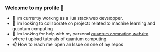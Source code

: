 ### Welcome to my profile 👋

- 🔭 I’m currently working as a Full stack web developper.
- 👯 I’m looking to collaborate on projects related to machine learning and quantum computing.
- 🤔 I’m looking for help with my personal [quantum computing website](https://mentesniker.github.io/Quantum-computer-science-tutorials/) where i upload tutorials of quantum computing.
- 📫 How to reach me: open an Issue on one of my repos
